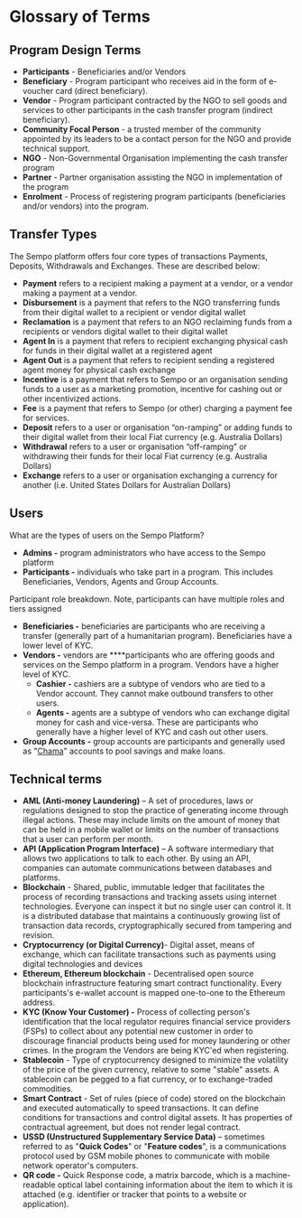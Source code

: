 # Glossary of Terms

## Program Design Terms

* **Participants** - Beneficiaries and/or Vendors
* **Beneficiary** - Program participant who receives aid in the form of e-voucher card \(direct beneficiary\).
* **Vendor** - Program participant contracted by the NGO to sell goods and services to other participants in the cash transfer program \(indirect beneficiary\).
* **Community Focal Person** - a trusted member of the community appointed by its leaders to be a contact person for the NGO and provide technical support.
* **NGO** - Non-Governmental Organisation implementing the cash transfer program 
* **Partner** - Partner organisation assisting the NGO in implementation of the program
* **Enrolment** - Process of registering program participants \(beneficiaries and/or vendors\) into the program.

## Transfer Types

The Sempo platform offers four core types of transactions Payments, Deposits, Withdrawals and Exchanges. These are described below:

* **Payment** refers to a recipient making a payment at a vendor, or a vendor making a payment at a vendor.
* **Disbursement** is a payment that refers to the NGO transferring funds from their digital wallet to a recipient or vendor digital wallet
* **Reclamation** is a payment that refers to an NGO reclaiming funds from a recipients or vendors digital wallet to their digital wallet
* **Agent In** is a payment that refers to recipient exchanging physical cash for funds in their digital wallet at a registered agent
* **Agent Out** is a payment that refers to recipient sending a registered agent money for physical cash exchange
* **Incentive** is a payment that refers to Sempo or an organisation sending funds to a user as a marketing promotion, incentive for cashing out or other incentivized actions.
* **Fee** is a payment that refers to Sempo \(or other\) charging a payment fee for services.
* **Deposit** refers to a user or organisation “on-ramping” or adding funds to their digital wallet from their local Fiat currency \(e.g. Australia Dollars\)
* **Withdrawal** refers to a user or organisation “off-ramping” or withdrawing their funds for their local Fiat currency \(e.g. Australia Dollars\)
* **Exchange** refers to a user or organisation exchanging a currency for another \(i.e. United States Dollars for Australian Dollars\)

## Users

What are the types of users on the Sempo Platform?

* **Admins -** program administrators who have access to the Sempo platform
* **Participants -** individuals who take part in a program. This includes Beneficiaries, Vendors, Agents and Group Accounts.

Participant role breakdown. Note, participants can have multiple roles and tiers assigned

* **Beneficiaries -** beneficiaries are participants who are receiving a transfer \(generally part of a humanitarian program\). Beneficiaries have a lower level of KYC.
* **Vendors -** vendors are ****participants who are offering goods and services on the Sempo platform in a program.  Vendors have a higher level of KYC.
  * **Cashier -** cashiers are a subtype of vendors who are tied to a Vendor account. They cannot make outbound transfers to other users.
  * **Agents -** agents are a subtype of vendors who can exchange digital money for cash and vice-versa. These are participants who generally have a higher level of KYC and cash out other users.
* **Group Accounts -** group accounts are participants and generally used as "[Chama](https://en.wikipedia.org/wiki/Chama_%28investment%29)" accounts to pool savings and make loans.

## Technical terms

* **AML \(Anti-money Laundering\)** – A set of procedures, laws or regulations designed to stop the practice of generating income through illegal actions. These may include limits on the amount of money that can be held in a mobile wallet or limits on the number of transactions that a user can perform per month.
* **API \(Application Program Interface\)** – A software intermediary that allows two applications to talk to each other. By using an API, companies can automate communications between databases and platforms.
* **Blockchain** - Shared, public, immutable ledger that facilitates the process of recording transactions and tracking assets using internet technologies. Everyone can inspect it but no single user can control it. It is a distributed database that maintains a continuously growing list of transaction data records, cryptographically secured from tampering and revision.
* **Cryptocurrency \(or Digital Currency\)**- Digital asset, means of exchange, which can facilitate transactions such as payments using digital technologies and devices
* **Ethereum, Ethereum blockchain** - Decentralised open source blockchain infrastructure featuring smart contract functionality. Every participants's e-wallet account is mapped one-to-one to the Ethereum address.
* **KYC \(Know Your Customer\) -** Process of collecting person's identification that the local regulator requires financial service providers \(FSPs\) to collect about any potential new customer in order to discourage financial products being used for money laundering or other crimes. In the program the Vendors are being KYC'ed when registering.
* **Stablecoin** - Type of cryptocurrency designed to minimize the volatility of the price of the given currency, relative to some "stable" assets. A stablecoin can be pegged to a fiat currency, or to exchange-traded commodities.
* **Smart Contract** - Set of rules \(piece of code\) stored on the blockchain and executed automatically to speed transactions. It can define conditions for transactions and control digital assets. It has properties of contractual agreement, but does not render legal contract.
* **USSD \(Unstructured Supplementary Service Data\)** – sometimes referred to as "**Quick Codes**" or "**Feature codes**", is a communications protocol used by GSM mobile phones to communicate with mobile network operator's computers.
* **QR code -** Quick Response code, a matrix barcode, which is a machine-readable optical label containing information about the item to which it is attached \(e.g. identifier or tracker that points to a website or application\).



